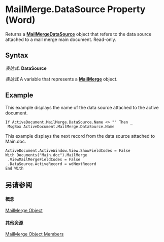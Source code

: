 
# MailMerge.DataSource Property (Word)

Returns a  **[MailMergeDataSource](f86f7d3c-d7ab-45e8-21e7-fd5a426e0391.md)** object that refers to the data source attached to a mail merge main document. Read-only.


## Syntax

 _表达式_. **DataSource**

 _表达式_ A variable that represents a **[MailMerge](b228c4d6-9ca7-8795-12f6-d32e62844a83.md)** object.


## Example

This example displays the name of the data source attached to the active document.


```
If ActiveDocument.MailMerge.DataSource.Name <> "" Then _ 
 MsgBox ActiveDocument.MailMerge.DataSource.Name
```

This example displays the next record from the data source attached to Main.doc.




```
ActiveDocument.ActiveWindow.View.ShowFieldCodes = False 
With Documents("Main.doc").MailMerge 
 .ViewMailMergeFieldCodes = False 
 .DataSource.ActiveRecord = wdNextRecord 
End With
```


## 另请参阅


#### 概念


[MailMerge Object](b228c4d6-9ca7-8795-12f6-d32e62844a83.md)
#### 其他资源


[MailMerge Object Members](http://msdn.microsoft.com/library/b4db0f00-0f03-4162-7312-b3aa417bea03%28Office.15%29.aspx)